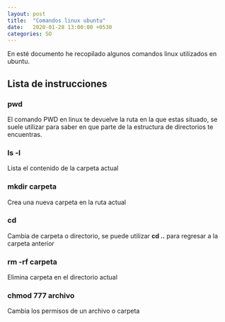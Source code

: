 ```yaml
---
layout: post
title:  "Comandos linux ubuntu"
date:   2020-01-28 13:00:00 +0530
categories: SO
---
```


En esté documento he recopilado algunos comandos linux utilizados en ubuntu.

## Lista de instrucciones

### pwd

El comando PWD en linux te devuelve la ruta en la que estas situado, se suele utilizar para saber en que parte de la estructura de directorios te encuentras.

### ls -l

Lista el contenido de la carpeta actual

### mkdir carpeta

Crea una nueva carpeta en la ruta actual

### cd

Cambia de carpeta o directorio, se puede utilizar **cd ..** para regresar a la carpeta anterior

### rm -rf carpeta

Elimina carpeta en el directorio actual

### chmod 777 archivo

Cambia los permisos de un archivo o carpeta
